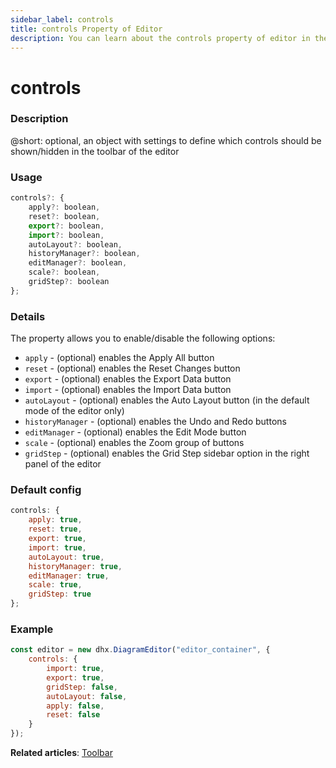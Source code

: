```yaml
---
sidebar_label: controls
title: controls Property of Editor
description: You can learn about the controls property of editor in the documentation of the DHTMLX JavaScript Diagram library. Browse developer guides and API reference, try out code examples and live demos, and download a free 30-day evaluation version of DHTMLX Diagram.
---
```


# controls

### Description

@short: optional, an object with settings to define which controls should be shown/hidden in the toolbar of the editor

### Usage

~~~js
controls?: {
    apply?: boolean,
	reset?: boolean,
	export?: boolean,
	import?: boolean,
	autoLayout?: boolean,
	historyManager?: boolean,
	editManager?: boolean,
	scale?: boolean,
	gridStep?: boolean
};
~~~

### Details

The property allows you to enable/disable the following options:

- `apply` - (optional) enables the Apply All button
- `reset` - (optional) enables the Reset Changes button
- `export` - (optional) enables the Export Data button
- `import` - (optional) enables the Import Data button
- `autoLayout` - (optional) enables the Auto Layout button (in the default mode of the editor only)
- `historyManager` - (optional) enables the Undo and Redo buttons
- `editManager` - (optional) enables the Edit Mode button
- `scale` - (optional) enables the Zoom group of buttons
- `gridStep` - (optional) enables the Grid Step sidebar option in the right panel of the editor

### Default config

~~~js
controls: {
    apply: true,
	reset: true,
	export: true,
	import: true,
	autoLayout: true,
	historyManager: true,
	editManager: true,
	scale: true,
	gridStep: true
};
~~~

### Example

~~~js
const editor = new dhx.DiagramEditor("editor_container", {
    controls: { 
        import: true,
        export: true,
        gridStep: false,
        autoLayout: false,
        apply: false,
        reset: false
    }
});
~~~

**Related articles**:  [Toolbar](../../../guides/diagram_editor/toolbar/)